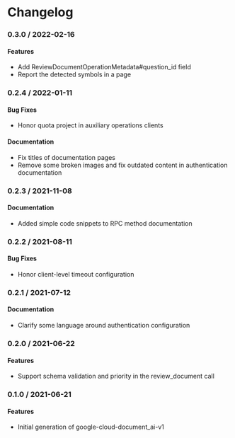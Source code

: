 # Changelog

### 0.3.0 / 2022-02-16

#### Features

* Add ReviewDocumentOperationMetadata#question_id field
* Report the detected symbols in a page

### 0.2.4 / 2022-01-11

#### Bug Fixes

* Honor quota project in auxiliary operations clients

#### Documentation

* Fix titles of documentation pages
* Remove some broken images and fix outdated content in authentication documentation

### 0.2.3 / 2021-11-08

#### Documentation

* Added simple code snippets to RPC method documentation

### 0.2.2 / 2021-08-11

#### Bug Fixes

* Honor client-level timeout configuration

### 0.2.1 / 2021-07-12

#### Documentation

* Clarify some language around authentication configuration

### 0.2.0 / 2021-06-22

#### Features

* Support schema validation and priority in the review_document call

### 0.1.0 / 2021-06-21

#### Features

* Initial generation of google-cloud-document_ai-v1
